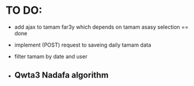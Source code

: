  # TO DO:
 - add ajax to tamam far3y which depends on tamam asasy selection == done
 - implement (POST) request to  saveing daily tamam data 
 - filter tamam by date and user

 - ## Qwta3 Nadafa algorithm
